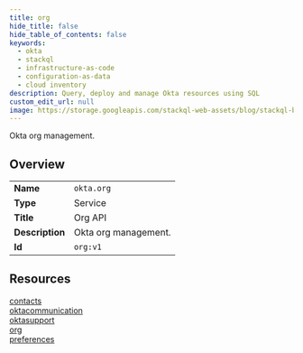 ```yaml
---
title: org
hide_title: false
hide_table_of_contents: false
keywords:
  - okta
  - stackql
  - infrastructure-as-code
  - configuration-as-data
  - cloud inventory
description: Query, deploy and manage Okta resources using SQL
custom_edit_url: null
image: https://storage.googleapis.com/stackql-web-assets/blog/stackql-blog-post-featured-image.png
---
```

Okta org management.  
    

## Overview
<table><tbody>
<tr><td><b>Name</b></td><td><code>okta.org</code></td></tr>
<tr><td><b>Type</b></td><td>Service</td></tr>
<tr><td><b>Title</b></td><td>Org API</td></tr>
<tr><td><b>Description</b></td><td>Okta org management.</td></tr>
<tr><td><b>Id</b></td><td><code>org:v1</code></td></tr>
</tbody></table>

## Resources
<div class="row">
<div class="providerDocColumn">
<a href="/providers/okta/org/contacts/">contacts</a><br />
<a href="/providers/okta/org/oktacommunication/">oktacommunication</a><br />
<a href="/providers/okta/org/oktasupport/">oktasupport</a><br />
</div>
<div class="providerDocColumn">
<a href="/providers/okta/org/org/">org</a><br />
<a href="/providers/okta/org/preferences/">preferences</a><br />
</div>
</div>
